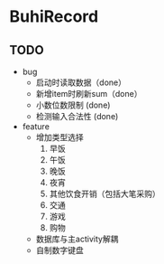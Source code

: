 # BuhiRecord
## TODO
- bug
    - 启动时读取数据（done）
    - 新增item时刷新sum（done）
    - 小数位数限制 (done)
    - 检测输入合法性 (done)
- feature
    - 增加类型选择
        1. 早饭
        2. 午饭
        3. 晚饭
        4. 夜宵
        5. 其他饮食开销（包括大笔采购）
        6. 交通
        7. 游戏
        8. 购物
    - 数据库与主activity解耦
    - 自制数字键盘

